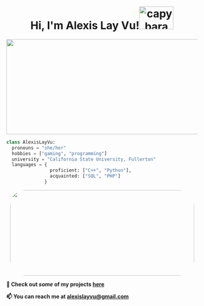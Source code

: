 <h1 align="center"> Hi, I'm Alexis Lay Vu!<img src="https://i.pinimg.com/originals/f2/f0/e0/f2f0e067ce9b8de1cdd98c9ee9605b55.png" width="90px" height="60px" alt="capybara"> </h1>
<!--
<h3 align="center"> Aspiring Software Engineer 👩‍💻 </h3>
-->

<p align="center">
<img src=https://mir-s3-cdn-cf.behance.net/project_modules/max_1200/38094b95235473.5e92ecc4409a8.gif width="600" height="250"/>
</p>

```python
class AlexisLayVu: 
  pronouns = "she/her"
  hobbies = ["gaming", "programming"]
  university = "California State University, Fullerton"
  languages = {
                proficient: ["C++", "Python"],
                acquainted: ["SQL", "PHP"]
              }
```

<p align="left">
<!--
<h3> I've worked with... <h3>
<img src="https://img.shields.io/badge/C%2B%2B-00599C?style=for-the-badge&logo=c%2B%2B&logoColor=white" alt="html" style="vertical-align:top; margin:4px">
<img src="https://img.shields.io/badge/Python-3776AB?style=for-the-badge&logo=python&logoColor=white" alt="html" style="vertical-align:top; margin:4px">
<img src="https://img.shields.io/badge/MySQL-005C84?style=for-the-badge&logo=mysql&logoColor=white" alt="html" style="vertical-align:top; margin:4px">
<img src="https://img.shields.io/badge/PHP-777BB4?style=for-the-badge&logo=php&logoColor=white" alt="html"
style="vertical-align:top; margin:4px">
</p>
-->

<p align="center">
<img width="485" height="225" src="https://github-readme-stats.vercel.app/api?username=alexislayvu&count_private=true&show_icons=true&include_all_commits=true&hide=stars&theme=material-palenight" style="border-radius:40px;">
</p>

<!-- GitHub Most Used Languages
<img width="355" height="225" src="https://github-readme-stats.vercel.app/api/top-langs/?username=alexislayvu&theme=tokyonight&layout=compact&exclude_repo=settings" style="border-radius:40px;">
-->

<b> 💼 Check out <em>some</em> of my projects [here](https://github.com/alexislayvu?tab=repositories) </b>

<b> 📫 You can reach me at alexislayvu@gmail.com </b>

<!--
**alexislayvu/alexislayvu** is a ✨ _special_ ✨ repository because its `README.md` (this file) appears on your GitHub profile.

Here are some ideas to get you started:

- 🔭 I’m currently working on ...
- 🌱 I’m currently learning ...
- 👯 I’m looking to collaborate on ...
- 🤔 I’m looking for help with ...
- 💬 Ask me about ...
- 📫 How to reach me: ...
- 😄 Pronouns:
- ⚡ Fun fact: ...
-->

